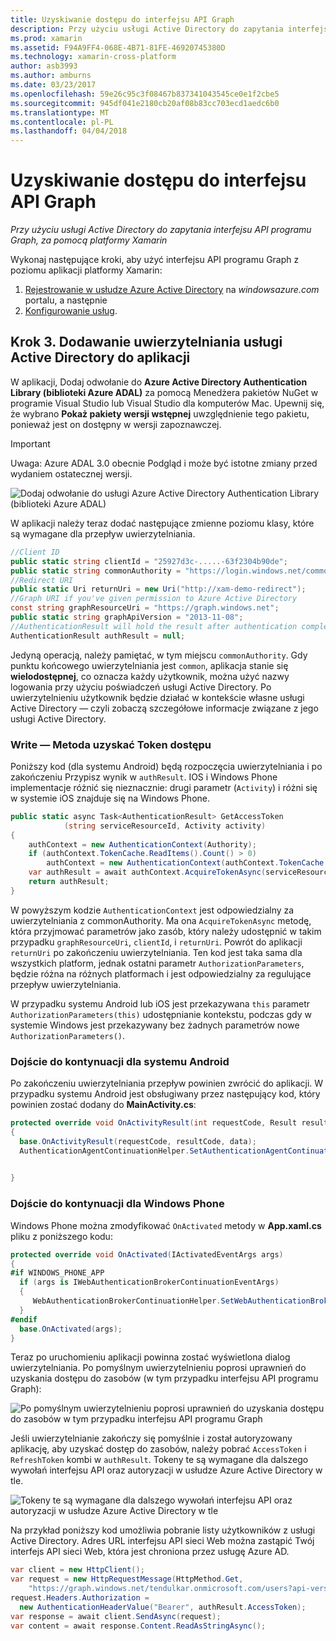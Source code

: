 ```yaml
---
title: Uzyskiwanie dostępu do interfejsu API Graph
description: Przy użyciu usługi Active Directory do zapytania interfejsu API programu Graph, za pomocą platformy Xamarin
ms.prod: xamarin
ms.assetid: F94A9FF4-068E-4B71-81FE-46920745380D
ms.technology: xamarin-cross-platform
author: asb3993
ms.author: amburns
ms.date: 03/23/2017
ms.openlocfilehash: 59e26c95c3f08467b837341043545ce0e1f2cbe5
ms.sourcegitcommit: 945df041e2180cb20af08b83cc703ecd1aedc6b0
ms.translationtype: MT
ms.contentlocale: pl-PL
ms.lasthandoff: 04/04/2018
---
```

# <a name="accessing-the-graph-api"></a>Uzyskiwanie dostępu do interfejsu API Graph

_Przy użyciu usługi Active Directory do zapytania interfejsu API programu Graph, za pomocą platformy Xamarin_

Wykonaj następujące kroki, aby użyć interfejsu API programu Graph z poziomu aplikacji platformy Xamarin:

1. [Rejestrowanie w usłudze Azure Active Directory](~/cross-platform/data-cloud/active-directory/get-started/register.md) na *windowsazure.com* portalu, a następnie
2. [Konfigurowanie usług](~/cross-platform/data-cloud/active-directory/get-started/configure.md).

## <a name="step-3-adding-active-directory-authentication-to-an-app"></a>Krok 3. Dodawanie uwierzytelniania usługi Active Directory do aplikacji

W aplikacji, Dodaj odwołanie do **Azure Active Directory Authentication Library (biblioteki Azure ADAL)** za pomocą Menedżera pakietów NuGet w programie Visual Studio lub Visual Studio dla komputerów Mac.
Upewnij się, że wybrano **Pokaż pakiety wersji wstępnej** uwzględnienie tego pakietu, ponieważ jest on dostępny w wersji zapoznawczej.

> [!IMPORTANT]
> Uwaga: Azure ADAL 3.0 obecnie Podgląd i może być istotne zmiany przed wydaniem ostatecznej wersji. 


![](graph-images/06.-adal-nuget-package.jpg "Dodaj odwołanie do usługi Azure Active Directory Authentication Library (biblioteki Azure ADAL)")

W aplikacji należy teraz dodać następujące zmienne poziomu klasy, które są wymagane dla przepływ uwierzytelniania.

```csharp
//Client ID
public static string clientId = "25927d3c-.....-63f2304b90de";
public static string commonAuthority = "https://login.windows.net/common"
//Redirect URI
public static Uri returnUri = new Uri("http://xam-demo-redirect");
//Graph URI if you've given permission to Azure Active Directory
const string graphResourceUri = "https://graph.windows.net";
public static string graphApiVersion = "2013-11-08";
//AuthenticationResult will hold the result after authentication completes
AuthenticationResult authResult = null;
```

Jedyną operacją, należy pamiętać, w tym miejscu `commonAuthority`. Gdy punktu końcowego uwierzytelniania jest `common`, aplikacja stanie się **wielodostępnej**, co oznacza każdy użytkownik, można użyć nazwy logowania przy użyciu poświadczeń usługi Active Directory. Po uwierzytelnieniu użytkownik będzie działać w kontekście własne usługi Active Directory — czyli zobaczą szczegółowe informacje związane z jego usługi Active Directory.

### <a name="write-method-to-acquire-access-token"></a>Write — Metoda uzyskać Token dostępu

Poniższy kod (dla systemu Android) będą rozpoczęcia uwierzytelniania i po zakończeniu Przypisz wynik w `authResult`. IOS i Windows Phone implementacje różnić się nieznacznie: drugi parametr (`Activity`) i różni się w systemie iOS znajduje się na Windows Phone.

```csharp
public static async Task<AuthenticationResult> GetAccessToken
            (string serviceResourceId, Activity activity)
{
    authContext = new AuthenticationContext(Authority);
    if (authContext.TokenCache.ReadItems().Count() > 0)
        authContext = new AuthenticationContext(authContext.TokenCache.ReadItems().First().Authority);
    var authResult = await authContext.AcquireTokenAsync(serviceResourceId, clientId, returnUri, new AuthorizationParameters(activity));
    return authResult;
}  
```

W powyższym kodzie `AuthenticationContext` jest odpowiedzialny za uwierzytelniania z commonAuthority. Ma ona `AcquireTokenAsync` metodę, która przyjmować parametrów jako zasób, który należy udostępnić w takim przypadku `graphResourceUri`, `clientId`, i `returnUri`. Powrót do aplikacji `returnUri` po zakończeniu uwierzytelniania. Ten kod jest taka sama dla wszystkich platform, jednak ostatni parametr `AuthorizationParameters`, będzie różna na różnych platformach i jest odpowiedzialny za regulujące przepływ uwierzytelniania.

W przypadku systemu Android lub iOS jest przekazywana `this` parametr `AuthorizationParameters(this)` udostępnianie kontekstu, podczas gdy w systemie Windows jest przekazywany bez żadnych parametrów nowe `AuthorizationParameters()`.

### <a name="handle-continuation-for-android"></a>Dojście do kontynuacji dla systemu Android

Po zakończeniu uwierzytelniania przepływ powinien zwrócić do aplikacji. W przypadku systemu Android jest obsługiwany przez następujący kod, który powinien zostać dodany do **MainActivity.cs**:


```csharp
protected override void OnActivityResult(int requestCode, Result resultCode, Intent data)
{
  base.OnActivityResult(requestCode, resultCode, data);
  AuthenticationAgentContinuationHelper.SetAuthenticationAgentContinuationEventArgs(requestCode, resultCode, data);

    
}
```

### <a name="handle-continuation-for-windows-phone"></a>Dojście do kontynuacji dla Windows Phone

Windows Phone można zmodyfikować `OnActivated` metody w **App.xaml.cs** pliku z poniższego kodu:

```csharp
protected override void OnActivated(IActivatedEventArgs args)
{
#if WINDOWS_PHONE_APP
  if (args is IWebAuthenticationBrokerContinuationEventArgs)
  {
     WebAuthenticationBrokerContinuationHelper.SetWebAuthenticationBrokerContinuationEventArgs(args as IWebAuthenticationBrokerContinuationEventArgs);
  }
#endif
  base.OnActivated(args);
}
```

Teraz po uruchomieniu aplikacji powinna zostać wyświetlona dialog uwierzytelniania.
Po pomyślnym uwierzytelnieniu poprosi uprawnień do uzyskania dostępu do zasobów (w tym przypadku interfejsu API programu Graph):

![](graph-images/08.-authentication-flow.jpg "Po pomyślnym uwierzytelnieniu poprosi uprawnień do uzyskania dostępu do zasobów w tym przypadku interfejsu API programu Graph")

Jeśli uwierzytelnianie zakończy się pomyślnie i został autoryzowany aplikację, aby uzyskać dostęp do zasobów, należy pobrać `AccessToken` i `RefreshToken` kombi w `authResult`. Tokeny te są wymagane dla dalszego wywołań interfejsu API oraz autoryzacji w usłudze Azure Active Directory w tle.

![](graph-images/07.-access-token-for-authentication.jpg "Tokeny te są wymagane dla dalszego wywołań interfejsu API oraz autoryzacji w usłudze Azure Active Directory w tle")

Na przykład poniższy kod umożliwia pobranie listy użytkowników z usługi Active Directory. Adres URL interfejsu API sieci Web można zastąpić Twój interfejs API sieci Web, która jest chroniona przez usługę Azure AD.

```csharp
var client = new HttpClient();
var request = new HttpRequestMessage(HttpMethod.Get,
    "https://graph.windows.net/tendulkar.onmicrosoft.com/users?api-version=2013-04-05");
request.Headers.Authorization =
  new AuthenticationHeaderValue("Bearer", authResult.AccessToken);
var response = await client.SendAsync(request);
var content = await response.Content.ReadAsStringAsync();
```

